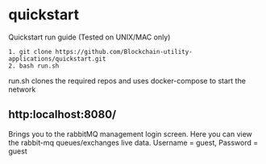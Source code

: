 # quickstart
Quickstart run guide (Tested on UNIX/MAC only)


```
1. git clone https://github.com/Blockchain-utility-applications/quickstart.git
2. bash run.sh
```

run.sh clones the required repos and uses docker-compose to start the network   

## http:localhost:8080/ 
Brings you to the rabbitMQ management login screen. Here you can view the rabbit-mq queues/exchanges live data. Username = guest, Password = guest

